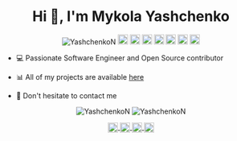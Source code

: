 <!--
**YashchenkoN/YashchenkoN** is a ✨ _special_ ✨ repository because its `README.md` (this file) appears on your GitHub profile.

Here are some ideas to get you started:

- 🔭 I’m currently working on ...
- 🌱 I’m currently learning ...
- 👯 I’m looking to collaborate on ...
- 🤔 I’m looking for help with ...
- 💬 Ask me about ...
- 📫 How to reach me: ...
- 😄 Pronouns: ...
- ⚡ Fun fact: ...
-->

<h1 align="center">Hi 👋, I'm Mykola Yashchenko</h1>

<p align="center">
  <img src="https://komarev.com/ghpvc/?username=YashchenkoN" alt="YashchenkoN" />

  <img src="https://img.icons8.com/color/48/000000/java-coffee-cup-logo.png" alt="java" width="20" height="20" />
  <img src="https://img.icons8.com/color/48/000000/kotlin.png" alt="kotlin" width="20" height="20" />
  <img src="https://github.com/simple-icons/simple-icons/blob/develop/icons/amazonaws.svg" alt="aws" width="20" height="20" /> 
  <img src="https://img.icons8.com/color/48/000000/google-cloud-platform.png" alt="gcp" width="20" height="20" />
  <img src="https://img.icons8.com/color/48/000000/git.png" alt="git" width="20" height="20" /> 
  <img src="https://img.icons8.com/color/48/000000/intellij-idea.png" alt="II" width="20" height="20" /> 
  <img src="https://img.icons8.com/color/48/000000/python.png" alt="python" width="20" height="20" />
</p>

- 💻 Passionate Software Engineer and Open Source contributor

- 📊 All of my projects are available [here](https://github.com/YashchenkoN?tab=repositories)

- 💬 Don't hesitate to contact me

<p align="center"> 
  <img src="https://github-readme-stats.vercel.app/api?username=YashchenkoN&show_icons=true" alt="YashchenkoN" />
  <img src="https://github-readme-stats.vercel.app/api/top-langs?username=YashchenkoN&hide=html" alt="YashchenkoN" />
</p>

<p align="center">
  <a href="https://www.linkedin.com/in/yashchenkon/" target="blank">
    <img align="center" src="https://cdn.jsdelivr.net/npm/simple-icons@3.0.1/icons/linkedin.svg" alt="https://www.linkedin.com/in/yashchenkon/" height="20" width="20" />
  </a>
  <a href="https://www.facebook.com/yashchenkon" target="blank">
    <img align="center" src="https://cdn.jsdelivr.net/npm/simple-icons@3.0.1/icons/facebook.svg" alt="https://www.facebook.com/yashchenkon" height="20" width="20" />
  </a>
  <a href="https://www.instagram.com/yashchenkon/" target="blank">
    <img align="center" src="https://cdn.jsdelivr.net/npm/simple-icons@3.0.1/icons/instagram.svg" alt="https://www.instagram.com/yashchenkon/" height="20" width="20" />
  </a>
  <a href="https://t.me/mykola_ya" target="blank">
    <img align="center" src="https://cdn.jsdelivr.net/npm/simple-icons@3.0.1/icons/telegram.svg" alt="https://t.me/mykola_ya" height="20" width="20" />
  </a>

</p>


